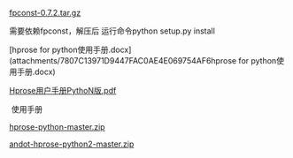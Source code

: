 [fpconst-0.7.2.tar.gz](attachments/22DE40024C1C4CFC91E28EC281C28D85fpconst-0.7.2.tar.gz)

需要依赖fpconst，解压后 运行命令python setup.py install



[hprose for python使用手册.docx](attachments/7807C13971D9447FAC0AE4E069754AF6hprose for python使用手册.docx)

[Hprose用户手册PythoN版.pdf](attachments/B751A3DC5D154F19A2B9104F9C4B0A3BHprose用户手册PythoN版.pdf)

 使用手册



[hprose-python-master.zip](attachments/0F7A19DB07FB412E8F004486B40458AFhprose-python-master.zip)

[andot-hprose-python2-master.zip](attachments/3CC91578D98647A1BB0A51ED620D0929andot-hprose-python2-master.zip)

